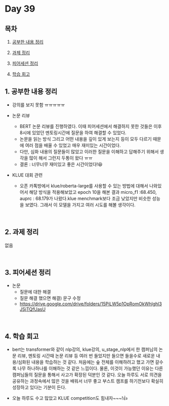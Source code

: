 <!--
구조
*
    *
        * <br>
            &nbsp; - &nbsp; <br>
                &nbsp;&nbsp;&nbsp;&nbsp; ‣ &nbsp; <br>
                    &nbsp;&nbsp;&nbsp;&nbsp;&nbsp;&nbsp;&nbsp;&nbsp; * &nbsp; <br>
-->

# Day 39

## 목차 

1. [공부한 내용 정리](#1-공부한-내용-정리)



2. [과제 정리](#2-과제-정리)

3. [피어세션 정리](#3-피어세션-정리)

4. [학습 회고](#4-학습-회고)

## 1. 공부한 내용 정리

* 강의를 보지 못함 ㅠㅠㅠㅠㅠ

* 논문 리뷰
    * BERT 논문 리뷰를 진행하였다. 이때 피어세션에서 해결하지 못한 것들은 이후 8시에 있었던 멘토링시간에 질문을 하여 해결할 수 있었다.
    * 논문을 읽는 방식 그리고 어떤 내용을 깊이 있게 보는지 등이 모두 다르기 때문에 여러 점을 배울 수 있었고 매우 재미있는 시간이었다.
    * 다만, 심화 내용의 질문들이 많았고 이러한 질문을 이해하고 답해주기 위해서 생각을 많이 해서 그런지 두통이 왔다 ㅠㅠ
    * 결론 : 너무너무 재미있고 좋은 시간이었다!😆


* KLUE 대회 관련
    * 오픈 카톡방에서 klue/roberta-large를 사용할 수 있는 방법에 대해서 나와있어서 해당 방식을 적용해보았고 epoch 10을 해본 결과 micro_f1 :68.450, auprc : 68.179가 나왔다.klue menchmark보다 조금 낮았지만 비슷한 성능을 보였다. 그래서 이 모델을 가지고 여러 시도를 해볼 생각이다.

<br>

## 2. 과제 정리

없음

<br>

## 3. 피어세션 정리

* 논문
    * 질문에 대한 해결
    * 질문 해결 했으면 해결) 문구 수정
    * https://drive.google.com/drive/folders/15PiLW5p1OpRomOkWhlghl3JSjTQfUasU

<br>

## 4. 학습 회고

* bert는 transformer와 같이 nlp강의, klue강의, u_stage_nlp에서 한 캠퍼님의 논문 리뷰, 멘토링 시간때 논문 리뷰 등 여러 번 들었지만 들으면 들을수로 새로운 내용/심화된 내용을 학습하는 것 같다. 처음에는 숲 전체를 이해하려고 했고 가면 갈수록 나무 하나하나를 이해하는 것 같은 느낌이다. 물론, 이것이 가능했던 이유는 다른 캠퍼님들의 질문을 통해서 사고가 확장된 덕분인 것 같다. 오늘 하루도 서로 의견을 공유하는 과정속에서 많은 것을 배워서 너무 좋고 부스트 캠프를 하기전보다 확실히 성장하고 있다는 기분이 든다.

* 오늘 하루도 수고 많았고 KLUE competition도 힘내자~~~!👍
<br>